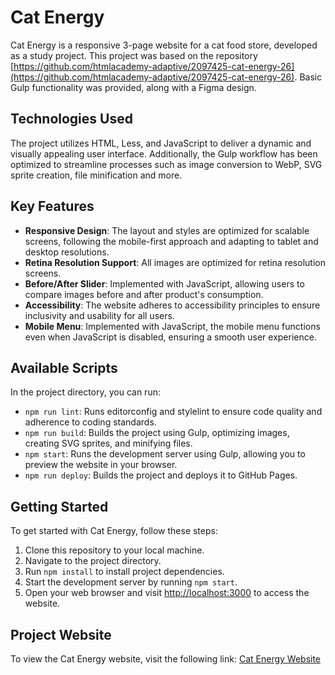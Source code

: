 # Cat Energy

Cat Energy is a responsive 3-page website for a cat food store, developed as a study project. This project was based on the repository [https://github.com/htmlacademy-adaptive/2097425-cat-energy-26](https://github.com/htmlacademy-adaptive/2097425-cat-energy-26). Basic Gulp functionality was provided, along with a Figma design.


## Technologies Used

The project utilizes HTML, Less, and JavaScript to deliver a dynamic and visually appealing user interface. Additionally, the Gulp workflow has been optimized to streamline processes such as image conversion to WebP, SVG sprite creation, file minification and more.

## Key Features

- **Responsive Design**: The layout and styles are optimized for scalable screens, following the mobile-first approach and adapting to tablet and desktop resolutions.
- **Retina Resolution Support**: All images are optimized for retina resolution screens.
- **Before/After Slider**: Implemented with JavaScript, allowing users to compare images before and after product's consumption.
- **Accessibility**: The website adheres to accessibility principles to ensure inclusivity and usability for all users.
- **Mobile Menu**: Implemented with JavaScript, the mobile menu functions even when JavaScript is disabled, ensuring a smooth user experience.

## Available Scripts

In the project directory, you can run:

- `npm run lint`: Runs editorconfig and stylelint to ensure code quality and adherence to coding standards.
- `npm run build`: Builds the project using Gulp, optimizing images, creating SVG sprites, and minifying files.
- `npm start`: Runs the development server using Gulp, allowing you to preview the website in your browser.
- `npm run deploy`: Builds the project and deploys it to GitHub Pages.

## Getting Started

To get started with Cat Energy, follow these steps:

1. Clone this repository to your local machine.
2. Navigate to the project directory.
3. Run `npm install` to install project dependencies.
4. Start the development server by running `npm start`.
5. Open your web browser and visit [http://localhost:3000](http://localhost:3000) to access the website.

## Project Website

To view the Cat Energy website, visit the following link: [Cat Energy Website](https://sashadudkina5.github.io/2097425-cat-energy-26/form.html)
